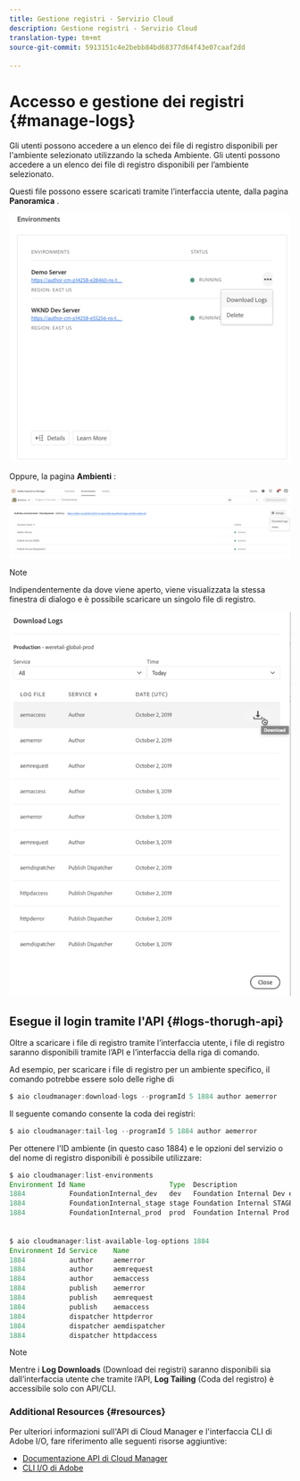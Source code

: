 ```yaml
---
title: Gestione registri - Servizio Cloud
description: Gestione registri - Servizio Cloud
translation-type: tm+mt
source-git-commit: 5913151c4e2bebb84bd68377d64f43e07caaf2dd

---
```



# Accesso e gestione dei registri {#manage-logs}

Gli utenti possono accedere a un elenco dei file di registro disponibili per l&#39;ambiente selezionato utilizzando la scheda Ambiente.  Gli utenti possono accedere a un elenco dei file di registro disponibili per l’ambiente selezionato.

Questi file possono essere scaricati tramite l’interfaccia utente, dalla pagina **Panoramica** .

![](assets/manage-logs1.png)

Oppure, la pagina **Ambienti** :

![](assets/manage-logs2.png)

>[!Note]
>Indipendentemente da dove viene aperto, viene visualizzata la stessa finestra di dialogo e è possibile scaricare un singolo file di registro.

![](assets/manage-logs3.png)


## Esegue il login tramite l&#39;API {#logs-thorugh-api}

Oltre a scaricare i file di registro tramite l’interfaccia utente, i file di registro saranno disponibili tramite l’API e l’interfaccia della riga di comando.

Ad esempio, per scaricare i file di registro per un ambiente specifico, il comando potrebbe essere solo delle righe di

```java
$ aio cloudmanager:download-logs --programId 5 1884 author aemerror
```

Il seguente comando consente la coda dei registri:

```java
$ aio cloudmanager:tail-log --programId 5 1884 author aemerror
```

Per ottenere l&#39;ID ambiente (in questo caso 1884) e le opzioni del servizio o del nome di registro disponibili è possibile utilizzare:

```java
$ aio cloudmanager:list-environments
Environment Id Name                     Type  Description                          
1884           FoundationInternal_dev   dev   Foundation Internal Dev environment  
1884           FoundationInternal_stage stage Foundation Internal STAGE environment
1884           FoundationInternal_prod  prod  Foundation Internal Prod environment
 
 
$ aio cloudmanager:list-available-log-options 1884
Environment Id Service    Name         
1884           author     aemerror     
1884           author     aemrequest   
1884           author     aemaccess    
1884           publish    aemerror     
1884           publish    aemrequest   
1884           publish    aemaccess    
1884           dispatcher httpderror   
1884           dispatcher aemdispatcher
1884           dispatcher httpdaccess
```

>[!Note]
>Mentre i **Log Downloads** (Download dei registri) saranno disponibili sia dall’interfaccia utente che tramite l’API, **Log Tailing** (Coda del registro) è accessibile solo con API/CLI.

### Additional Resources {#resources}

Per ulteriori informazioni sull&#39;API di Cloud Manager e l&#39;interfaccia CLI di Adobe I/O, fare riferimento alle seguenti risorse aggiuntive:

* [Documentazione API di Cloud Manager](https://www.adobe.io/apis/experiencecloud/cloud-manager/docs.html)
* [CLI I/O di Adobe](https://github.com/adobe/aio-cli-plugin-cloudmanager)